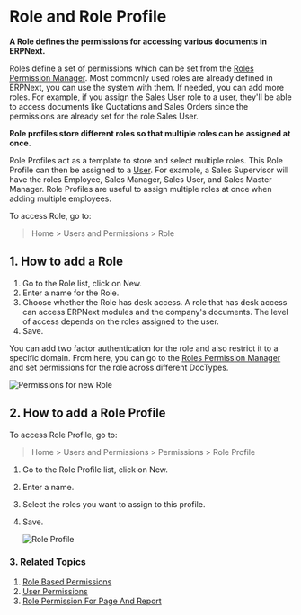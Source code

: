 <!-- add-breadcrumbs -->
# Role and Role Profile

**A Role defines the permissions for accessing various documents in ERPNext.**

Roles define a set of permissions which can be set from the [Roles Permission Manager](/docs/user/manual/en/setting-up/users-and-permissions/role-based-permissions). Most commonly used roles are already defined in ERPNext, you can use the system with them. If needed, you can add more roles. For example, if you assign the Sales User role to a user, they'll be able to access documents like Quotations and Sales Orders since the permissions are already set for the role Sales User.

**Role profiles store different roles so that multiple roles can be assigned at once.**

Role Profiles act as a template to store and select multiple roles. This Role Profile can then be assigned to a [User](/docs/user/manual/en/setting-up/users-and-permissions/adding-users). For example, a Sales Supervisor will have the roles Employee, Sales Manager, Sales User, and Sales Master Manager. Role Profiles are useful to assign multiple roles at once when adding multiple employees.

To access Role, go to:
> Home > Users and Permissions > Role

## 1. How to add a Role
1. Go to the Role list, click on New.
1. Enter a name for the Role.
1. Choose whether the Role has desk access. A role that has desk access can access ERPNext modules and the company's documents. The level of access depends on the roles assigned to the user.
1. Save.

You can add two factor authentication for the role and also restrict it to a specific domain. From here, you can go to the [Roles Permission Manager](/docs/user/manual/en/setting-up/users-and-permissions/role-based-permissions) and set permissions for the role across different DocTypes.

![Permissions for new Role](/docs/assets/img/users-and-permissions/role-permissions.png)

## 2. How to add a Role Profile

To access Role Profile, go to:
> Home > Users and Permissions > Permissions > Role Profile

1. Go to the Role Profile list, click on New.
1. Enter a name.
1. Select the roles you want to assign to this profile.
1. Save.

    ![Role Profile](/docs/assets/img/users-and-permissions/role-profile.png)

### 3. Related Topics
1. [Role Based Permissions](/docs/user/manual/en/setting-up/users-and-permissions/role-based-permissions)
1. [User Permissions](/docs/user/manual/en/setting-up/users-and-permissions/user-permissions)
1. [Role Permission For Page And Report](/docs/user/manual/en/setting-up/users-and-permissions/role-permission-for-page-and-report)

